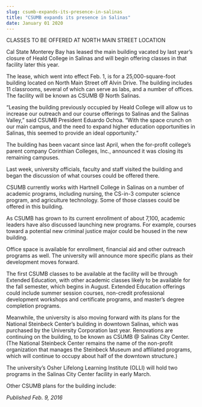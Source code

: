 ```yaml
---
slug: csumb-expands-its-presence-in-salinas
title: "CSUMB expands its presence in Salinas"
date: January 01 2020
---
```


<p>CLASSES TO BE OFFERED AT NORTH MAIN STREET LOCATION</p><p>Cal State Monterey Bay has leased the main building vacated by last year’s closure of Heald College in Salinas and will begin offering classes in that facility later this year.
</p><p>The lease, which went into effect Feb. 1, is for a 25,000&#45;square&#45;foot building located on North Main Street off Alvin Drive. The building includes 11 classrooms, several of which can serve as labs, and a number of offices. The facility will be known as CSUMB @ North Salinas.
</p><p>“Leasing the building previously occupied by Heald College will allow us to increase our outreach and our course offerings to Salinas and the Salinas Valley,” said CSUMB President Eduardo Ochoa. “With the space crunch on our main campus, and the need to expand higher education opportunities in Salinas, this seemed to provide an ideal opportunity.”

The building has been vacant since last April, when the for&#45;profit college’s parent company Corinthian Colleges, Inc., announced it was closing its remaining campuses.
</p><p>Last week, university officials, faculty and staff visited the building and began the discussion of what courses could be offered there.
</p><p>CSUMB currently works with Hartnell College in Salinas on a number of academic programs, including nursing, the CS&#45;in&#45;3 computer science program, and agriculture technology. Some of those classes could be offered in this building.
</p><p>As CSUMB has grown to its current enrollment of about 7,100, academic leaders have also discussed launching new programs. For example, courses toward a potential new criminal justice major could be housed in the new building.
</p><p>Office space is available for enrollment, financial aid and other outreach programs as well. The university will announce more specific plans as their development moves forward.
</p><p>The first CSUMB classes to be available at the facility will be through Extended Education, with other academic classes likely to be available for the fall semester, which begins in August. Extended Education offerings could include summer session courses, non&#45;credit professional development workshops and certificate programs, and master’s degree completion programs.
</p><p>Meanwhile, the university is also moving forward with its plans for the National Steinbeck Center’s building in downtown Salinas, which was purchased by the University Corporation last year. Renovations are continuing on the building, to be known as CSUMB @ Salinas City Center. &#40;The National Steinbeck Center remains the name of the non&#45;profit organization that manages the Steinbeck Museum and affiliated programs, which will continue to occupy about half of the downtown structure.&#41;

The university’s Osher Lifelong Learning Institute &#40;OLLI&#41; will hold two programs in the Salinas City Center facility in early March.

Other CSUMB plans for the building include:
</p><p><em>Published Feb. 9, 2016</em>
</p>
